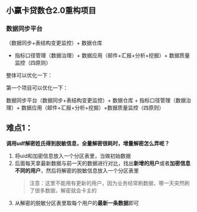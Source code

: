 ## 小赢卡贷数仓2.0重构项目

### 数据同步平台

（数据同步+表结构变更监控）+ 
数据仓库
+ 指标口径管理（数据治理）+ 
数据应用（邮件+汇报+分析+挖掘）+
数据质量监控（四原则）


整体可以优化一下：

第一个项目可以优化一下：

数据同步平台（数据同步+表结构变更监控）+ 数据仓库 + 指标口径管理（数据治理）+ 数据应用（邮件+汇报+分析+挖掘）+数据质量监控（四原则）


## 难点1：

**调用udf解密姓氏得到脱敏信息，全量解密很耗时，增量解密怎么弄呢？**

1. 将uid和加密信息放入一个分区表里，当做初始数据
1. 后面每天拿最新数据与前一天的数据进行对比，找出**新增的用户**或者**加密信息不同的用户**，然后将解密的脱敏信息放入一个分区表里
   > 注意：这里不能用有更新的用户，因为业务经常刷数据，哪一天突然刷了很多数据，解密就会卡主的
1. 从解密的脱敏分区表里取每个用户的**最新一条数据**即可


